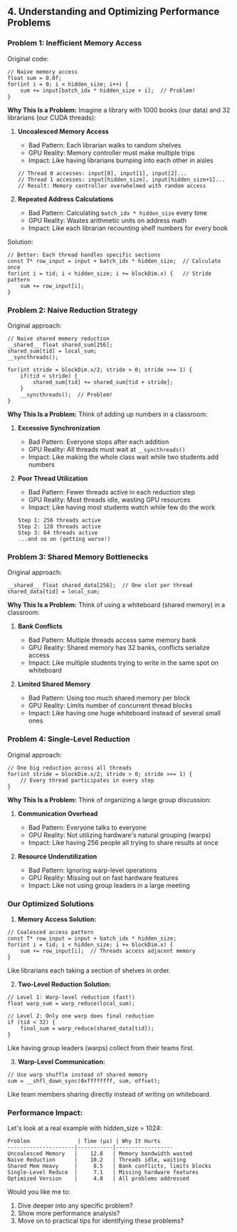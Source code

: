 ## 4. Understanding and Optimizing Performance Problems

### Problem 1: Inefficient Memory Access

Original code:
```cuda
// Naive memory access
float sum = 0.0f;
for(int i = 0; i < hidden_size; i++) {
    sum += input[batch_idx * hidden_size + i];  // Problem!
}
```

**Why This Is a Problem:**
Imagine a library with 1000 books (our data) and 32 librarians (our CUDA threads):

1. **Uncoalesced Memory Access**
   - Bad Pattern: Each librarian walks to random shelves
   - GPU Reality: Memory controller must make multiple trips
   - Impact: Like having librarians bumping into each other in aisles
   
   ```cuda
   // Thread 0 accesses: input[0], input[1], input[2]...
   // Thread 1 accesses: input[hidden_size], input[hidden_size+1]...
   // Result: Memory controller overwhelmed with random access
   ```

2. **Repeated Address Calculations**
   - Bad Pattern: Calculating `batch_idx * hidden_size` every time
   - GPU Reality: Wastes arithmetic units on address math
   - Impact: Like each librarian recounting shelf numbers for every book

Solution:
```cuda
// Better: Each thread handles specific sections
const T* row_input = input + batch_idx * hidden_size;  // Calculate once
for(int i = tid; i < hidden_size; i += blockDim.x) {   // Stride pattern
    sum += row_input[i];
}
```

### Problem 2: Naive Reduction Strategy

Original approach:
```cuda
// Naive shared memory reduction
__shared__ float shared_sum[256];
shared_sum[tid] = local_sum;
__syncthreads();

for(int stride = blockDim.x/2; stride > 0; stride >>= 1) {
    if(tid < stride) {
        shared_sum[tid] += shared_sum[tid + stride];
    }
    __syncthreads();  // Problem!
}
```

**Why This Is a Problem:**
Think of adding up numbers in a classroom:

1. **Excessive Synchronization**
   - Bad Pattern: Everyone stops after each addition
   - GPU Reality: All threads must wait at `__syncthreads()`
   - Impact: Like making the whole class wait while two students add numbers

2. **Poor Thread Utilization**
   - Bad Pattern: Fewer threads active in each reduction step
   - GPU Reality: Most threads idle, wasting GPU resources
   - Impact: Like having most students watch while few do the work
   ```
   Step 1: 256 threads active
   Step 2: 128 threads active
   Step 3: 64 threads active
   ...and so on (getting worse!)
   ```

### Problem 3: Shared Memory Bottlenecks

Original approach:
```cuda
__shared__ float shared_data[256];  // One slot per thread
shared_data[tid] = local_sum;
```

**Why This Is a Problem:**
Think of using a whiteboard (shared memory) in a classroom:

1. **Bank Conflicts**
   - Bad Pattern: Multiple threads access same memory bank
   - GPU Reality: Shared memory has 32 banks, conflicts serialize access
   - Impact: Like multiple students trying to write in the same spot on whiteboard

2. **Limited Shared Memory**
   - Bad Pattern: Using too much shared memory per block
   - GPU Reality: Limits number of concurrent thread blocks
   - Impact: Like having one huge whiteboard instead of several small ones

### Problem 4: Single-Level Reduction

Original approach:
```cuda
// One big reduction across all threads
for(int stride = blockDim.x/2; stride > 0; stride >>= 1) {
    // Every thread participates in every step
}
```

**Why This Is a Problem:**
Think of organizing a large group discussion:

1. **Communication Overhead**
   - Bad Pattern: Everyone talks to everyone
   - GPU Reality: Not utilizing hardware's natural grouping (warps)
   - Impact: Like having 256 people all trying to share results at once

2. **Resource Underutilization**
   - Bad Pattern: Ignoring warp-level operations
   - GPU Reality: Missing out on fast hardware features
   - Impact: Like not using group leaders in a large meeting

### Our Optimized Solutions

1. **Memory Access Solution:**
```cuda
// Coalesced access pattern
const T* row_input = input + batch_idx * hidden_size;
for(int i = tid; i < hidden_size; i += blockDim.x) {
    sum += row_input[i];  // Threads access adjacent memory
}
```
Like librarians each taking a section of shelves in order.

2. **Two-Level Reduction Solution:**
```cuda
// Level 1: Warp-level reduction (fast!)
float warp_sum = warp_reduce(local_sum);

// Level 2: Only one warp does final reduction
if (tid < 32) {
    final_sum = warp_reduce(shared_data[tid]);
}
```
Like having group leaders (warps) collect from their teams first.

3. **Warp-Level Communication:**
```cuda
// Use warp shuffle instead of shared memory
sum = __shfl_down_sync(0xffffffff, sum, offset);
```
Like team members sharing directly instead of writing on whiteboard.

### Performance Impact:

Let's look at a real example with hidden_size = 1024:
```
Problem               | Time (μs) | Why It Hurts
---------------------|-----------|------------------
Uncoalesced Memory   |    12.8   | Memory bandwidth wasted
Naive Reduction      |    10.2   | Threads idle, waiting
Shared Mem Heavy     |     8.5   | Bank conflicts, limits blocks
Single-Level Reduce  |     7.1   | Missing hardware features
Optimized Version    |     4.8   | All problems addressed
```

Would you like me to:
1. Dive deeper into any specific problem?
2. Show more performance analysis?
3. Move on to practical tips for identifying these problems?